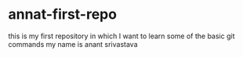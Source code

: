 # annat-first-repo
this is my first repository in which I want to learn some of the basic git commands
my name is anant srivastava
